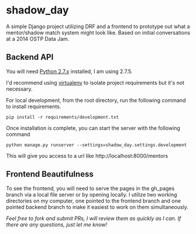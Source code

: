# shadow_day
A simple Django project utilizing DRF and a frontend to prototype out what a mentor/shadow match system might look like. Based on initial conversations at a 2014 OSTP Data Jam.


## Backend API
You will need [Python 2.7.x](https://www.python.org/) installed, I am using 2.7.5.

I'd recommend using [virtualenv](https://pypi.python.org/pypi/virtualenv) to isolate project requirements but it's not necessary.

For local development, from the root directory, run the following command to install requirements.

    pip install -r requirements/development.txt

Once installation is complete, you can start the server with the following command

    python manage.py runserver --settings=shadow_day.settings.development

This will give you access to a url like http://localhost:8000/mentors


## Frontend Beautifulness
To see the frontend, you will need to serve the pages in the gh_pages branch via a local file server or by opening locally. I utilize two working directories on my computer, one pointed to the frontend branch and one pointed backend branch to make it easiest to work on them simultaneously.

*Feel free to fork and submit PRs, I will review them as quickly as I can. If there are any questions, just let me know!*
